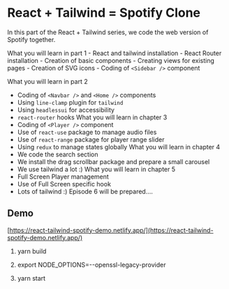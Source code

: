 # React + Tailwind = Spotify Clone
In this part of the React + Tailwind series, we code the web version of Spotify together.

What you will learn in part 1
    - React and tailwind installation
    - React Router installation
    - Creation of basic components
    - Creating views for existing pages
    - Creation of SVG icons
    - Coding of `<Sidebar />` component

What you will learn in part 2
   - Coding of `<Navbar />` and `<Home />` components
   - Using `line-clamp` plugin for `tailwind`
   - Using `headlessui` for accessibility
   - `react-router` hooks
What you will learn in chapter 3
   - Coding of `<Player />` component
   - Use of `react-use` package to manage audio files
   - Use of `react-range` package for player range slider
   - Using `redux` to manage states globally
What you will learn in chapter 4
   - We code the search section
   - We install the drag scrollbar package and prepare a small carousel
   - We use tailwind a lot :)
What you will learn in chapter 5
   - Full Screen Player management
   - Use of Full Screen specific hook
   - Lots of tailwind :)
Episode 6 will be prepared....



## Demo


[https://react-tailwind-spotify-demo.netlify.app/](https://react-tailwind-spotify-demo.netlify.app/)

1) yarn build

2) export NODE_OPTIONS=--openssl-legacy-provider

3) yarn start
